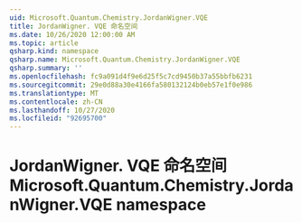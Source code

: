 ```yaml
---
uid: Microsoft.Quantum.Chemistry.JordanWigner.VQE
title: JordanWigner. VQE 命名空间
ms.date: 10/26/2020 12:00:00 AM
ms.topic: article
qsharp.kind: namespace
qsharp.name: Microsoft.Quantum.Chemistry.JordanWigner.VQE
qsharp.summary: ''
ms.openlocfilehash: fc9a091d4f9e6d25f5c7cd9450b37a55bbfb6231
ms.sourcegitcommit: 29e0d88a30e4166fa580132124b0eb57e1f0e986
ms.translationtype: MT
ms.contentlocale: zh-CN
ms.lasthandoff: 10/27/2020
ms.locfileid: "92695700"
---
```

# <a name="microsoftquantumchemistryjordanwignervqe-namespace"></a><span data-ttu-id="073aa-102">JordanWigner. VQE 命名空间</span><span class="sxs-lookup"><span data-stu-id="073aa-102">Microsoft.Quantum.Chemistry.JordanWigner.VQE namespace</span></span>



